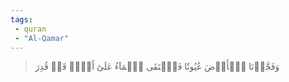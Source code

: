 ```yaml
---
tags: 
 - quran 
 - "Al-Qamar"
---
```


> وَفَجَّرۡنَا ٱلۡأَرۡضَ عُيُونٗا فَٱلۡتَقَى ٱلۡمَآءُ عَلَىٰٓ أَمۡرٖ قَدۡ قُدِرَ
